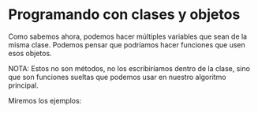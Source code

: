 # Programando con clases y objetos
Como sabemos ahora, podemos hacer múltiples variables que sean de la misma clase. Podemos pensar que podríamos hacer funciones que usen esos objetos. 

NOTA: Estos no son métodos, no los escribiríamos dentro de la clase, sino que son funciones sueltas que podemos usar en nuestro algoritmo principal.

Miremos los ejemplos:
